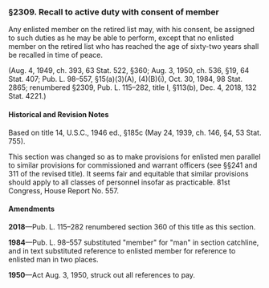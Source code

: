 ### §2309. Recall to active duty with consent of member ###

Any enlisted member on the retired list may, with his consent, be assigned to such duties as he may be able to perform, except that no enlisted member on the retired list who has reached the age of sixty-two years shall be recalled in time of peace.

(Aug. 4, 1949, ch. 393, 63 Stat. 522, §360; Aug. 3, 1950, ch. 536, §19, 64 Stat. 407; Pub. L. 98–557, §15(a)(3)(A), (4)(B)(i), Oct. 30, 1984, 98 Stat. 2865; renumbered §2309, Pub. L. 115–282, title I, §113(b), Dec. 4, 2018, 132 Stat. 4221.)

#### Historical and Revision Notes ####

Based on title 14, U.S.C., 1946 ed., §185c (May 24, 1939, ch. 146, §4, 53 Stat. 755).

This section was changed so as to make provisions for enlisted men parallel to similar provisions for commissioned and warrant officers (see §§241 and 311 of the revised title). It seems fair and equitable that similar provisions should apply to all classes of personnel insofar as practicable. 81st Congress, House Report No. 557.

#### Amendments ####

**2018**—Pub. L. 115–282 renumbered section 360 of this title as this section.

**1984**—Pub. L. 98–557 substituted "member" for "man" in section catchline, and in text substituted reference to enlisted member for reference to enlisted man in two places.

**1950**—Act Aug. 3, 1950, struck out all references to pay.